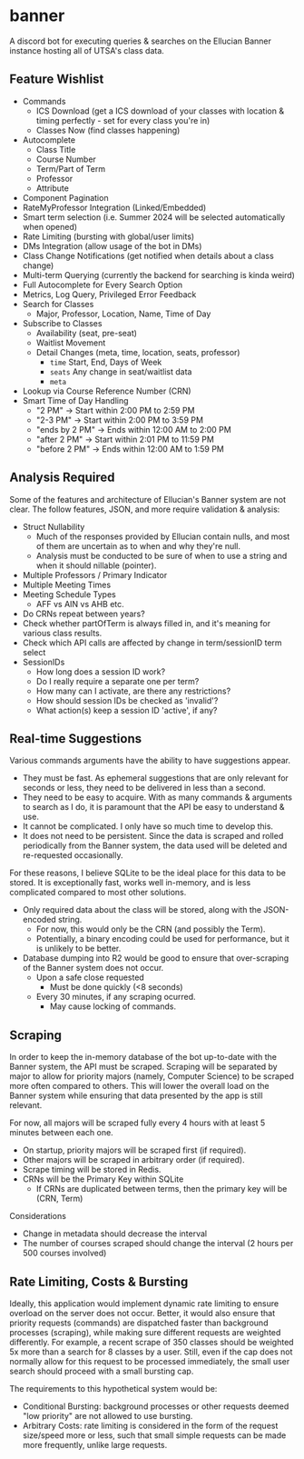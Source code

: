 # banner

A discord bot for executing queries & searches on the Ellucian Banner instance hosting all of UTSA's class data.

## Feature Wishlist

- Commands
  - ICS Download (get a ICS download of your classes with location & timing perfectly - set for every class you're in)
  - Classes Now (find classes happening)
- Autocomplete
  - Class Title
  - Course Number
  - Term/Part of Term
  - Professor
  - Attribute
- Component Pagination
- RateMyProfessor Integration (Linked/Embedded)
- Smart term selection (i.e. Summer 2024 will be selected automatically when opened)
- Rate Limiting (bursting with global/user limits)
- DMs Integration (allow usage of the bot in DMs)
- Class Change Notifications (get notified when details about a class change)
- Multi-term Querying (currently the backend for searching is kinda weird)
- Full Autocomplete for Every Search Option
- Metrics, Log Query, Privileged Error Feedback
- Search for Classes
    - Major, Professor, Location, Name, Time of Day
- Subscribe to Classes
    - Availability (seat, pre-seat)
    - Waitlist Movement
    - Detail Changes (meta, time, location, seats, professor)
        - `time` Start, End, Days of Week
        - `seats` Any change in seat/waitlist data
        - `meta` 
- Lookup via Course Reference Number (CRN)
- Smart Time of Day Handling
    - "2 PM" -> Start within 2:00 PM to 2:59 PM
    - "2-3 PM" -> Start within 2:00 PM to 3:59 PM
    - "ends by 2 PM" -> Ends within 12:00 AM to 2:00 PM
    - "after 2 PM" -> Start within 2:01 PM to 11:59 PM
    - "before 2 PM" -> Ends within 12:00 AM to 1:59 PM

## Analysis Required

Some of the features and architecture of Ellucian's Banner system are not clear.
The follow features, JSON, and more require validation & analysis:

- Struct Nullability
  - Much of the responses provided by Ellucian contain nulls, and most of them are uncertain as to when and why they're null.
  - Analysis must be conducted to be sure of when to use a string and when it should nillable (pointer).
- Multiple Professors / Primary Indicator
- Multiple Meeting Times
- Meeting Schedule Types
  - AFF vs AIN vs AHB etc.
- Do CRNs repeat between years?
- Check whether partOfTerm is always filled in, and it's meaning for various class results.
- Check which API calls are affected by change in term/sessionID term select
- SessionIDs
  - How long does a session ID work?
  - Do I really require a separate one per term?
  - How many can I activate, are there any restrictions?
  - How should session IDs be checked as 'invalid'?
  - What action(s) keep a session ID 'active', if any?

## Real-time Suggestions

Various commands arguments have the ability to have suggestions appear.

- They must be fast. As ephemeral suggestions that are only relevant for seconds or less, they need to be delivered in less than a second.
- They need to be easy to acquire. With as many commands & arguments to search as I do, it is paramount that the API be easy to understand & use.
- It cannot be complicated. I only have so much time to develop this.
- It does not need to be persistent. Since the data is scraped and rolled periodically from the Banner system, the data used will be deleted and re-requested occasionally.

For these reasons, I believe SQLite to be the ideal place for this data to be stored.
It is exceptionally fast, works well in-memory, and is less complicated compared to most other solutions.

- Only required data about the class will be stored, along with the JSON-encoded string.
  - For now, this would only be the CRN (and possibly the Term).
  - Potentially, a binary encoding could be used for performance, but it is unlikely to be better.
- Database dumping into R2 would be good to ensure that over-scraping of the Banner system does not occur.
  - Upon a safe close requested
    - Must be done quickly (<8 seconds)
  - Every 30 minutes, if any scraping ocurred.
    - May cause locking of commands.

## Scraping

In order to keep the in-memory database of the bot up-to-date with the Banner system, the API must be scraped.
Scraping will be separated by major to allow for priority majors (namely, Computer Science) to be scraped more often compared to others.
This will lower the overall load on the Banner system while ensuring that data presented by the app is still relevant.

For now, all majors will be scraped fully every 4 hours with at least 5 minutes between each one.
- On startup, priority majors will be scraped first (if required).
- Other majors will be scraped in arbitrary order (if required).
- Scrape timing will be stored in Redis.
- CRNs will be the Primary Key within SQLite
  - If CRNs are duplicated between terms, then the primary key will be (CRN, Term)

Considerations
- Change in metadata should decrease the interval
- The number of courses scraped should change the interval (2 hours per 500 courses involved)

## Rate Limiting, Costs & Bursting

Ideally, this application would implement dynamic rate limiting to ensure overload on the server does not occur.
Better, it would also ensure that priority requests (commands) are dispatched faster than background processes (scraping), while making sure different requests are weighted differently.
For example, a recent scrape of 350 classes should be weighted 5x more than a search for 8 classes by a user.
Still, even if the cap does not normally allow for this request to be processed immediately, the small user search should proceed with a small bursting cap.

The requirements to this hypothetical system would be:
- Conditional Bursting: background processes or other requests deemed "low priority" are not allowed to use bursting.
- Arbitrary Costs: rate limiting is considered in the form of the request size/speed more or less, such that small simple requests can be made more frequently, unlike large requests.